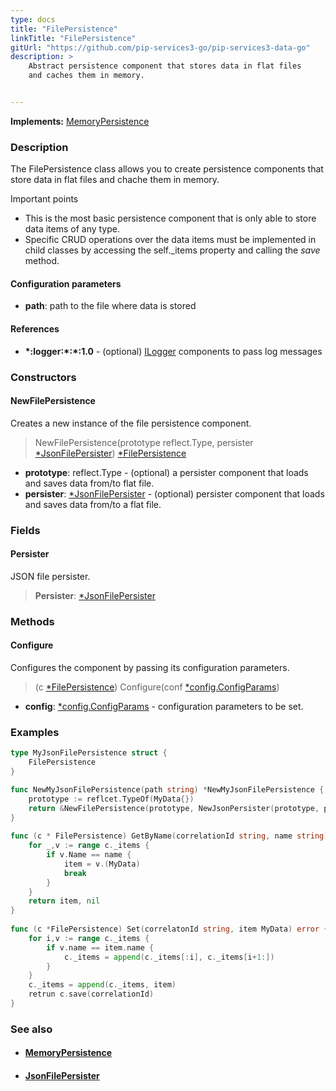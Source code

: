 ```yaml
---
type: docs
title: "FilePersistence"
linkTitle: "FilePersistence"
gitUrl: "https://github.com/pip-services3-go/pip-services3-data-go"
description: >
    Abstract persistence component that stores data in flat files
    and caches them in memory.


---
```


**Implements:** [MemoryPersistence](../memory_persistence)

### Description

The FilePersistence class allows you to create persistence components that store data in flat files and chache them in memory.

Important points

- This is the most basic persistence component that is only able to store data items of any type. 
- Specific CRUD operations over the data items must be implemented in child classes by accessing the self._items property and calling the *save* method.

#### Configuration parameters
- **path**: path to the file where data is stored

#### References
- **\*:logger:\*:\*:1.0** - (optional) [ILogger](../../../components/log/ilogger) components to pass log messages



### Constructors

#### NewFilePersistence
Creates a new instance of the file persistence component.

> NewFilePersistence(prototype reflect.Type, persister [*JsonFilePersister](../json_file_persister)) [*FilePersistence]()

- **prototype**: reflect.Type - (optional) a persister component that loads and saves data from/to flat file.
- **persister**: [*JsonFilePersister](../json_file_persister) - (optional) persister component that loads and saves data from/to a flat file.

### Fields

<span class="hide-title-link">

#### Persister
JSON file persister.
> **Persister**: [*JsonFilePersister](../json_file_persister)

</span>


### Methods

#### Configure
Configures the component by passing its configuration parameters.

> (c [*FilePersistence]()) Configure(conf [*config.ConfigParams](../../../commons/config/config_params))

- **config**: [*config.ConfigParams](../../../commons/config/config_params) - configuration parameters to be set.

### Examples

```go
type MyJsonFilePersistence struct {
	FilePersistence
}

func NewMyJsonFilePersistence(path string) *NewMyJsonFilePersistence {
	prototype := reflcet.TypeOf(MyData{})
	return &NewFilePersistence(prototype, NewJsonPersister(prototype, path))
}
  
func (c * FilePersistence) GetByName(correlationId string, name string) (item MyData, err error){
	for _,v := range c._items {
		if v.Name == name {
			item = v.(MyData)
			break
		}
	}
    return item, nil
}
  
func (c *FilePersistence) Set(correlatonId string, item MyData) error {
	for i,v := range c._items {
		if v.name == item.name {
			c._items = append(c._items[:i], c._items[i+1:])
		}
	}
	c._items = append(c._items, item)
    retrun c.save(correlationId)
}
```


### See also
- #### [MemoryPersistence](../memory_persistence)
- #### [JsonFilePersister](../json_file_persister)
